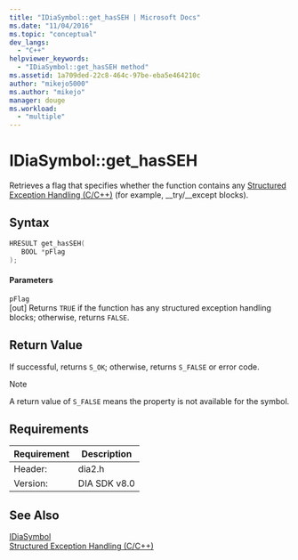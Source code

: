 ```yaml
---
title: "IDiaSymbol::get_hasSEH | Microsoft Docs"
ms.date: "11/04/2016"
ms.topic: "conceptual"
dev_langs: 
  - "C++"
helpviewer_keywords: 
  - "IDiaSymbol::get_hasSEH method"
ms.assetid: 1a709ded-22c8-464c-97be-eba5e464210c
author: "mikejo5000"
ms.author: "mikejo"
manager: douge
ms.workload: 
  - "multiple"
---
```

# IDiaSymbol::get_hasSEH
Retrieves a flag that specifies whether the function contains any [Structured Exception Handling (C/C++)](/cpp/cpp/structured-exception-handling-c-cpp) (for example, __try/\__except blocks).  
  
## Syntax  
  
```C++  
HRESULT get_hasSEH(  
   BOOL *pFlag  
);  
```  
  
#### Parameters  
 `pFlag`  
 [out] Returns `TRUE` if the function has any structured exception handling blocks; otherwise, returns `FALSE`.  
  
## Return Value  
 If successful, returns `S_OK`; otherwise, returns `S_FALSE` or error code.  
  
> [!NOTE]
>  A return value of `S_FALSE` means the property is not available for the symbol.  
  
## Requirements  
  
|Requirement|Description|  
|-----------------|-----------------|  
|Header:|dia2.h|  
|Version:|DIA SDK v8.0|  
  
## See Also  
 [IDiaSymbol](../../debugger/debug-interface-access/idiasymbol.md)   
 [Structured Exception Handling (C/C++)](/cpp/cpp/structured-exception-handling-c-cpp)
